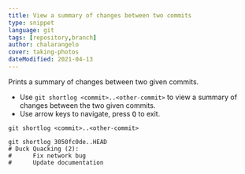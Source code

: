 ```yaml
---
title: View a summary of changes between two commits
type: snippet
language: git
tags: [repository,branch]
author: chalarangelo
cover: taking-photos
dateModified: 2021-04-13
---
```


Prints a summary of changes between two given commits.

- Use `git shortlog <commit>..<other-commit>` to view a summary of changes between the two given commits.
- Use arrow keys to navigate, press <kbd>Q</kbd> to exit.

```shell
git shortlog <commit>..<other-commit>
```

```shell
git shortlog 3050fc0de..HEAD
# Duck Quacking (2):
#      Fix network bug
#      Update documentation
```
